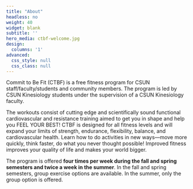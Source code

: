 ```yaml
---
title: "About"
headless: no
weight: 40
widget: blank
subtitle: ''
hero_media: ctbf-welcome.jpg
design:
  columns: '1'
advanced:
  css_style: null
  css_class: null
---
```


Commit to Be Fit (CTBF) is a free fitness program for CSUN staff/faculty/students and community members. The program is led by CSUN Kinesiology students under the supervision of a CSUN Kinesiology faculty.

The workouts consist of cutting edge and scientifically sound functional cardiovascular and resistance training aimed to get you in shape and help you FEEL YOUR BEST! CTBF is designed for all fitness levels and will expand your limits of strength, endurance, flexibility, balance, and cardiovascular health. Learn how to do activities in new ways—move more quickly, think faster, do what you never thought possible! Improved fitness improves your quality of life and makes your world bigger.

The program is offered **four times per week during the fall and spring semesters and twice a week in the summer**. In the fall and spring semesters, group exercise options are available. In the summer, only the group option is offered.
